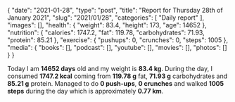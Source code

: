 {
    "date": "2021-01-28",
    "type": "post",
    "title": "Report for Thursday 28th of January 2021",
    "slug": "2021\/01\/28",
    "categories": [
        "Daily report"
    ],
    "images": [],
    "health": {
        "weight": 83.4,
        "height": 173,
        "age": 14652
    },
    "nutrition": {
        "calories": 1747.2,
        "fat": 119.78,
        "carbohydrates": 71.93,
        "protein": 85.21
    },
    "exercise": {
        "pushups": 0,
        "crunches": 0,
        "steps": 1005
    },
    "media": {
        "books": [],
        "podcast": [],
        "youtube": [],
        "movies": [],
        "photos": []
    }
}

Today I am <strong>14652 days</strong> old and my weight is <strong>83.4 kg</strong>. During the day, I consumed <strong>1747.2 kcal</strong> coming from <strong>119.78 g</strong> fat, <strong>71.93 g</strong> carbohydrates and <strong>85.21 g</strong> protein. Managed to do <strong>0 push-ups</strong>, <strong>0 crunches</strong> and walked <strong>1005 steps</strong> during the day which is approximately <strong>0.77 km</strong>.